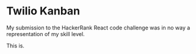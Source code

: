 # Twilio Kanban

My submission to the HackerRank React code challenge was in no way a representation of my skill level.

This is.

